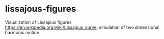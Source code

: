 # lissajous-figures
Visualization of Lissajous figures https://en.wikipedia.org/wiki/Lissajous_curve, simulation of two dimensional harmonic motion
